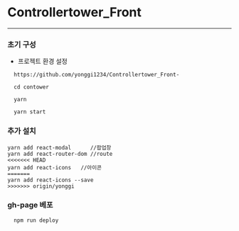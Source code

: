 # Controllertower_Front
---

### 초기 구성
* 프로젝트 환경 설정
```
  https://github.com/yonggi1234/Controllertower_Front-

  cd contower

  yarn

  yarn start
```

### 추가 설치
```
yarn add react-modal      //팝업창
yarn add react-router-dom //route
<<<<<<< HEAD
yarn add react-icons   //아이콘
=======
yarn add react-icons --save
>>>>>>> origin/yonggi
```


### gh-page 베포
```
  npm run deploy
```
